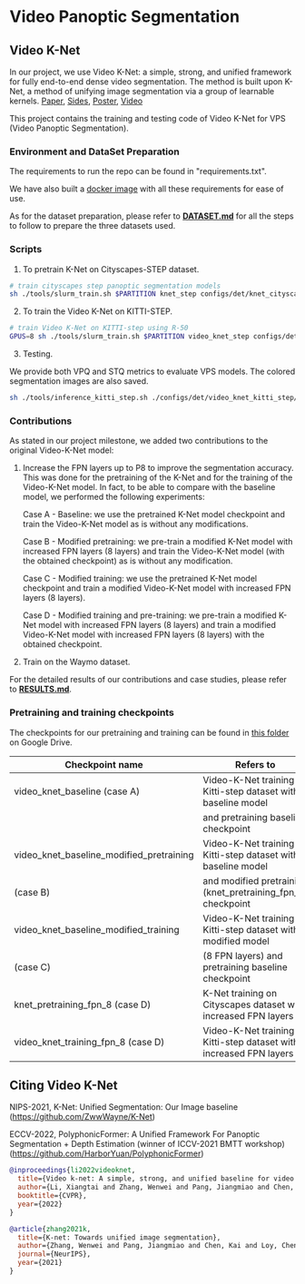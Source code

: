 # Video Panoptic Segmentation 

## Video K-Net 

In our project, we use Video K-Net: a simple, strong, and unified framework for fully end-to-end dense video segmentation. 
The method is built upon K-Net, a method of unifying image segmentation via a group of learnable kernels.
[Paper](https://arxiv.org/abs/2204.04656), [Sides](./slides/Video-KNet-cvpr-slides-10-25-version.pptx), [Poster](./slides/cvpr22_poster_lxt_zww_pjm.pdf), [Video](https://www.youtube.com/watch?v=LIEyp_czu20&t=3s)


This project contains the training and testing code of Video K-Net for VPS (Video Panoptic Segmentation).


### Environment and DataSet Preparation 

The requirements to run the repo can be found in "requirements.txt".

We have also built a [docker image]() with all these requirements for ease of use.

As for the dataset preparation, please refer to [**DATASET.md**](./DATASET.md) for all the steps to follow to prepare the three datasets used.


### Scripts

1. To pretrain K-Net on Cityscapes-STEP dataset.

```bash
# train cityscapes step panoptic segmentation models
sh ./tools/slurm_train.sh $PARTITION knet_step configs/det/knet_cityscapes_step/knet_s3_r50_fpn.py $WORK_DIR --no-validate
```

2. To train the Video K-Net on KITTI-STEP.

```bash
# train Video K-Net on KITTI-step using R-50
GPUS=8 sh ./tools/slurm_train.sh $PARTITION video_knet_step configs/det/video_knet_kitti_step/video_knet_s3_r50_rpn_1x_kitti_step_sigmoid_stride2_mask_embed_link_ffn_joint_train.py $WORK_DIR --no-validate --load-from /path_to_pretraining_checkpoint
```


3. Testing.

We provide both VPQ and STQ metrics to evaluate VPS models. The colored segmentation images are also saved.

```bash
sh ./tools/inference_kitti_step.sh ./configs/det/video_knet_kitti_step/video_knet_s3_r50_rpn_1x_kitti_step__sigmoid_stride2_mask_embed_link_ffn_joint_train.py $MODEL_DIR $OUT_DIR 
```

### Contributions

As stated in our project milestone, we added two contributions to the original Video-K-Net model:

1. Increase the FPN layers up to P8 to improve the segmentation accuracy. This was done for the pretraining of the K-Net and for the training of the Video-K-Net model. In fact, to be able to compare with the baseline model, we performed the following experiments:

    Case A - Baseline: we use the pretrained K-Net model checkpoint and train the Video-K-Net model as is without any modifications.

    Case B - Modified pretraining: we pre-train a modified K-Net model with increased FPN layers (8 layers) and train the Video-K-Net model (with the obtained checkpoint) as is without any modification.

    Case C - Modified training: we use the pretrained K-Net model checkpoint and train a modified Video-K-Net model with increased FPN layers (8 layers).

    Case D - Modified training and pre-training: we pre-train a modified K-Net model with increased FPN layers (8 layers) and train a modified Video-K-Net model with increased FPN layers (8 layers) with the obtained checkpoint.


2. Train on the Waymo dataset.

For the detailed results of our contributions and case studies, please refer to [**RESULTS.md**](./RESULTS.md).

### Pretraining and training checkpoints

The checkpoints for our pretraining and training can be found in [this folder](https://drive.google.com/drive/folders/1l1rVqQaE6VCfgHc50QEUXW-4EbYqokN2?usp=sharing) on Google Drive.


| Checkpoint name                           | Refers to                                                                 |
|-------------------------------------------|---------------------------------------------------------------------------|
| video_knet_baseline (case A)              | Video-K-Net training on Kitti-step dataset with baseline model            |
|                                           | and pretraining baseline checkpoint                                       |
| video_knet_baseline_modified_pretraining  | Video-K-Net training on Kitti-step dataset with baseline model            |
| (case B)                                  | and modified pretraining (knet_pretraining_fpn_8) checkpoint              |
| video_knet_baseline_modified_training     | Video-K-Net training on Kitti-step dataset with modified model            |
| (case C)                                  | (8 FPN layers) and pretraining baseline checkpoint                        |
| knet_pretraining_fpn_8 (case D)           | K-Net training on Cityscapes dataset with increased FPN layers            |
| video_knet_training_fpn_8 (case D)        | Video-K-Net training on Kitti-step dataset with increased FPN layers      |


## Citing Video K-Net

NIPS-2021, K-Net: Unified Segmentation: Our Image baseline (https://github.com/ZwwWayne/K-Net)

ECCV-2022, PolyphonicFormer: A Unified Framework For Panoptic Segmentation + Depth Estimation (winner of ICCV-2021 BMTT workshop)
(https://github.com/HarborYuan/PolyphonicFormer)

```bibtex
@inproceedings{li2022videoknet,
  title={Video k-net: A simple, strong, and unified baseline for video segmentation},
  author={Li, Xiangtai and Zhang, Wenwei and Pang, Jiangmiao and Chen, Kai and Cheng, Guangliang and Tong, Yunhai and Loy, Chen Change},
  booktitle={CVPR},
  year={2022}
}

@article{zhang2021k,
  title={K-net: Towards unified image segmentation},
  author={Zhang, Wenwei and Pang, Jiangmiao and Chen, Kai and Loy, Chen Change},
  journal={NeurIPS},
  year={2021}
}
```

